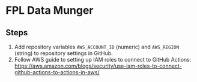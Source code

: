 # FPL Data Munger

## Steps

1. Add repository variables `AWS_ACCOUNT_ID` (numeric) and `AWS_REGION` (string) to repository settings in GitHub.
2. Follow AWS guide to setting up IAM roles to connect to GitHub Actions: https://aws.amazon.com/blogs/security/use-iam-roles-to-connect-github-actions-to-actions-in-aws/
